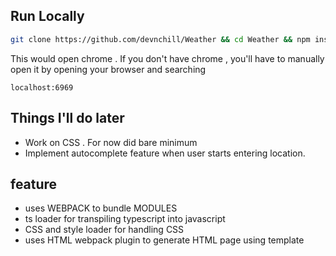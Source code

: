 ## Run Locally

```bash
git clone https://github.com/devnchill/Weather && cd Weather && npm install && npm run dev
```

This would open chrome . If you don't have chrome , you'll have to manually open it by opening your browser and searching

`localhost:6969`

## Things I'll do later

- Work on CSS . For now did bare minimum
- Implement autocomplete feature when user starts entering location.

## feature

- uses WEBPACK to bundle MODULES
- ts loader for transpiling typescript into javascript
- CSS and style loader for handling CSS
- uses HTML webpack plugin to generate HTML page using template
